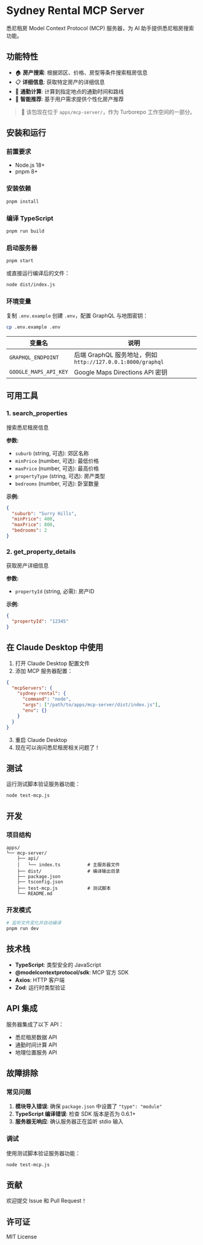 # Sydney Rental MCP Server

悉尼租房 Model Context Protocol (MCP) 服务器，为 AI 助手提供悉尼租房搜索功能。

## 功能特性

- 🏠 **房产搜索**: 根据郊区、价格、房型等条件搜索租房信息
- 📋 **详细信息**: 获取特定房产的详细信息
- 🚌 **通勤计算**: 计算到指定地点的通勤时间和路线
- 🎯 **智能推荐**: 基于用户需求提供个性化房产推荐

> 📁 该包现在位于 `apps/mcp-server/`，作为 Turborepo 工作空间的一部分。

## 安装和运行

### 前置要求

- Node.js 18+
- pnpm 8+

### 安装依赖

```bash
pnpm install
```

### 编译 TypeScript

```bash
pnpm run build
```

### 启动服务器

```bash
pnpm start
```

或直接运行编译后的文件：

```bash
node dist/index.js
```

### 环境变量

复制 `.env.example` 创建 `.env`，配置 GraphQL 与地图密钥：

```bash
cp .env.example .env
```

| 变量名 | 说明 |
| --- | --- |
| `GRAPHQL_ENDPOINT` | 后端 GraphQL 服务地址，例如 `http://127.0.0.1:8000/graphql` |
| `GOOGLE_MAPS_API_KEY` | Google Maps Directions API 密钥 |

## 可用工具

### 1. search_properties

搜索悉尼租房信息

**参数:**
- `suburb` (string, 可选): 郊区名称
- `minPrice` (number, 可选): 最低价格
- `maxPrice` (number, 可选): 最高价格
- `propertyType` (string, 可选): 房产类型
- `bedrooms` (number, 可选): 卧室数量

**示例:**
```json
{
  "suburb": "Surry Hills",
  "minPrice": 400,
  "maxPrice": 800,
  "bedrooms": 2
}
```

### 2. get_property_details

获取房产详细信息

**参数:**
- `propertyId` (string, 必需): 房产ID

**示例:**
```json
{
  "propertyId": "12345"
}
```

## 在 Claude Desktop 中使用

1. 打开 Claude Desktop 配置文件
2. 添加 MCP 服务器配置：

```json
{
  "mcpServers": {
    "sydney-rental": {
      "command": "node",
      "args": ["/path/to/apps/mcp-server/dist/index.js"],
      "env": {}
    }
  }
}
```

3. 重启 Claude Desktop
4. 现在可以询问悉尼租房相关问题了！

## 测试

运行测试脚本验证服务器功能：

```bash
node test-mcp.js
```

## 开发

### 项目结构

```
apps/
└── mcp-server/
    ├── api/
    │   └── index.ts          # 主服务器文件
    ├── dist/                 # 编译输出目录
    ├── package.json
    ├── tsconfig.json
    ├── test-mcp.js           # 测试脚本
    └── README.md
```

### 开发模式

```bash
# 监听文件变化并自动编译
pnpm run dev
```

## 技术栈

- **TypeScript**: 类型安全的 JavaScript
- **@modelcontextprotocol/sdk**: MCP 官方 SDK
- **Axios**: HTTP 客户端
- **Zod**: 运行时类型验证

## API 集成

服务器集成了以下 API：
- 悉尼租房数据 API
- 通勤时间计算 API
- 地理位置服务 API

## 故障排除

### 常见问题

1. **模块导入错误**: 确保 `package.json` 中设置了 `"type": "module"`
2. **TypeScript 编译错误**: 检查 SDK 版本是否为 0.6.1+
3. **服务器无响应**: 确认服务器正在监听 stdio 输入

### 调试

使用测试脚本验证服务器功能：

```bash
node test-mcp.js
```

## 贡献

欢迎提交 Issue 和 Pull Request！

## 许可证

MIT License
